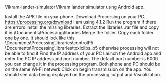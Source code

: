 Vikram-lander-simulator
Vikram lander simulator using Android app.

Install the APK file on your phone.
Download Processing on your PC. https://processing.org/download I am using 4.1.2
Run the program if there are errors install the missing libraries. Extract the libraries .rar file and copy it in \Documents\Processing\libraries Merge the folder. Copy each folder one by one. It should look like this \Documents\Processing\libraries\controlP5 \Documents\Processing\libraries\toxiclibs_p5 otherwise processing will not be able to find it
Find the IP address of your PC
Launch the Android app and enter the PC IP address and port number.
The default port number is 6000 you can change it in the processing program.
Both phone and PC should be on the same Wi-Fi network
Click on begin transmission on the app.
You should see data being displayed on the processing output and Visualization.
